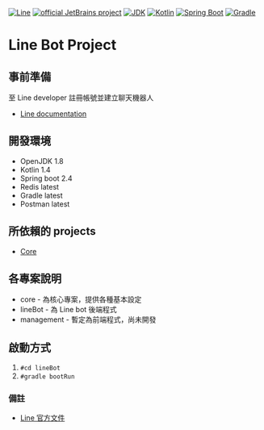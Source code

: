 [![Line](https://aleen42.github.io/badges/src/line.svg)](https://developers.line.biz/zh-hant/)
[![official JetBrains project](https://jb.gg/badges/official.svg)](https://confluence.jetbrains.com/display/ALL/JetBrains+on+GitHub)
[![JDK](http://img.shields.io/badge/JDK-v8.0-yellow.svg)](http://www.oracle.com/technetwork/java/javase/downloads/index.html)
[![Kotlin](https://img.shields.io/badge/kotlin-1.4.0-blue.svg?logo=kotlin)](http://kotlinlang.org)
[![Spring Boot](https://img.shields.io/badge/springboot-v2.4.2-green.svg?logo=spring)](https://spring.io/projects/spring-framework)
[![Gradle](https://img.shields.io/badge/gradle-6.5.1-green.svg?logo=gradle)](https://spring.io/projects/spring-framework)

Line Bot Project
======================
## 事前準備
至 Line developer 註冊帳號並建立聊天機器人
* [Line documentation](https://developers.line.biz/zh-hant/docs/messaging-api/building-bot/ "Line 官方文件")

## 開發環境
* OpenJDK 1.8
* Kotlin 1.4
* Spring boot 2.4
* Redis latest
* Gradle latest
* Postman latest

## 所依賴的 projects
* [Core](https://github.com/a09090443/core "核心專案")

## 各專案說明
* core - 為核心專案，提供各種基本設定
* lineBot - 為 Line bot 後端程式
* management - 暫定為前端程式，尚未開發

## 啟動方式
1. `#cd lineBot`
2. `#gradle bootRun`

### 備註
* [Line 官方文件](https://developers.line.biz/zh-hant/docs/messaging-api/)
